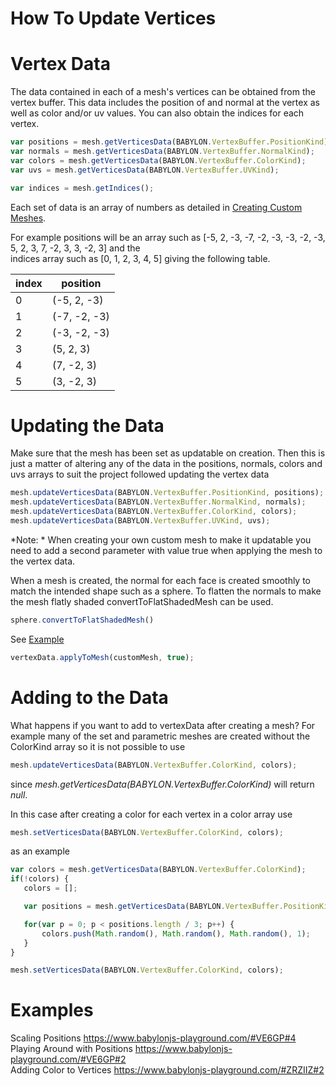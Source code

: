# How To Update Vertices

# Vertex Data

The data contained in each of a mesh's vertices can be obtained from the vertex buffer. This data includes the position of and normal at the vertex 
as well as color and/or uv values. You can also obtain the indices for each vertex. 

```javascript
var positions = mesh.getVerticesData(BABYLON.VertexBuffer.PositionKind);
var normals = mesh.getVerticesData(BABYLON.VertexBuffer.NormalKind);
var colors = mesh.getVerticesData(BABYLON.VertexBuffer.ColorKind);
var uvs = mesh.getVerticesData(BABYLON.VertexBuffer.UVKind);

var indices = mesh.getIndices();
```
Each set of data is an array of numbers as detailed in [Creating Custom Meshes](/How_To/Custom.html). 

For example positions will be an array such as [-5, 2, -3, -7, -2, -3, -3, -2, -3, 5, 2, 3, 7, -2, 3, 3, -2, 3] and the  
indices array such as [0, 1, 2, 3, 4, 5] giving the following table.

index|position
-----|----
0| (-5, 2, -3)
1| (-7, -2, -3)
2| (-3, -2, -3)
3| (5, 2, 3)
4| (7, -2, 3)
5| (3, -2, 3)

# Updating the Data

Make sure that the mesh has been set as updatable on creation. Then this is just a matter of altering any of the data in the positions, normals, colors and uvs arrays to suit the project followed updating the vertex data 

```javascript
mesh.updateVerticesData(BABYLON.VertexBuffer.PositionKind, positions);
mesh.updateVerticesData(BABYLON.VertexBuffer.NormalKind, normals);
mesh.updateVerticesData(BABYLON.VertexBuffer.ColorKind, colors);
mesh.updateVerticesData(BABYLON.VertexBuffer.UVKind, uvs);
```

*Note: * When creating your own custom mesh to make it updatable you need to add a second parameter with value true when applying the mesh to  the vertex data.

When a mesh is created, the normal for each face is created smoothly to match the intended shape such as a sphere. To flatten the normals to make the mesh flatly shaded convertToFlatShadedMesh can be used.
```javascript
sphere.convertToFlatShadedMesh()
```
See [Example](https://www.babylonjs-playground.com/#H05E9H)

```javascript
vertexData.applyToMesh(customMesh, true);
```
# Adding to the Data

What happens if you want to add to vertexData after creating a mesh? For example many of the set and parametric meshes are created without the ColorKind array so it is not possible to use

```javascript
mesh.updateVerticesData(BABYLON.VertexBuffer.ColorKind, colors);
```

since _mesh.getVerticesData(BABYLON.VertexBuffer.ColorKind)_ will return _null_.

In this case after creating a color for each vertex in a color array use

```javascript
mesh.setVerticesData(BABYLON.VertexBuffer.ColorKind, colors);
```
 as an example 

 ```javascript
var colors = mesh.getVerticesData(BABYLON.VertexBuffer.ColorKind);
if(!colors) {
    colors = [];

    var positions = mesh.getVerticesData(BABYLON.VertexBuffer.PositionKind);

    for(var p = 0; p < positions.length / 3; p++) {
        colors.push(Math.random(), Math.random(), Math.random(), 1);
    }
}

mesh.setVerticesData(BABYLON.VertexBuffer.ColorKind, colors);
 ```

# Examples

Scaling Positions https://www.babylonjs-playground.com/#VE6GP#4  
Playing Around with Positions https://www.babylonjs-playground.com/#VE6GP#2  
Adding Color to Vertices https://www.babylonjs-playground.com/#ZRZIIZ#2


